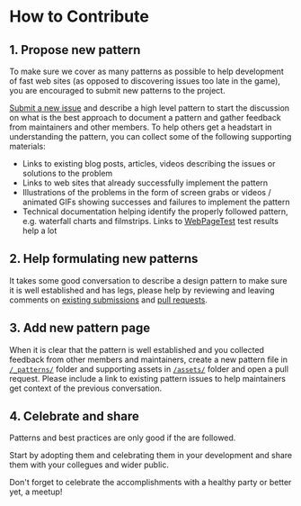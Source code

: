 # How to Contribute

## 1. Propose new pattern
To make sure we cover as many patterns as possible to help development of fast web sites (as opposed to discovering issues too late in the game), you are encouraged to submit new patterns to the project.

[Submit a new issue](https://github.com/tkadlec/wpostats/issues/new?body=%23%23%20Key%20Takeaway%0A_Describe%20the%20key%20takeaway%20of%20the%20study%20in%20a%20sentence%20or%20two._%0A%0A%23%23%20Story%20Source%0A_e.g.%20%60http%3A%2F%2Fcanonical-source.com%60_%0A%0A%23%23%20Year%20published%0A%0A%23%23%20Tags%0A-%20list%0A-%20of%0A-%20appropriate%0A-%20tags&title=Study%20Submission%3A&labels=study) and describe a high level pattern to start the discussion on what is the best approach to document a pattern and gather feedback from maintainers and other members.
To help others get a headstart in understanding the pattern, you can collect some of the following supporting materials:
* Links to existing blog posts, articles, videos describing the issues or solutions to the problem
* Links to web sites that already successfully implement the pattern
* Illustrations of the problems in the form of screen grabs or videos / animated GIFs showing successes and failures to implement the pattern
* Technical documentation helping identify the properly followed pattern, e.g. waterfall charts and filmstrips. Links to [WebPageTest](http://www.webpagetest.org/) test results help a lot

## 2. Help formulating new patterns
It takes some good conversation to describe a design pattern to make sure it is well established and has legs, please help by reviewing and leaving comments on [existing submissions](https://github.com/Speed-Patterns/speed-patterns/issues) and [pull requests](https://github.com/Speed-Patterns/speed-patterns/pulls).

## 3. Add new pattern page
When it is clear that the pattern is well established and you collected feedback from other members and maintainers, create a new pattern file in [`/_patterns/`](https://github.com/Speed-Patterns/speed-patterns/tree/master/_patterns) folder and supporting assets in [`/assets/`](https://github.com/Speed-Patterns/speed-patterns/tree/master/assets) folder and open a pull request.
Please include a link to existing pattern issues to help maintainers get context of the previous conversation.

## 4. Celebrate and share
Patterns and best practices are only good if the are followed.

Start by adopting them and celebrating them in your development and share them with your collegues and wider public.

Don't forget to celebrate the accomplishments with a healthy party or better yet, a meetup!
